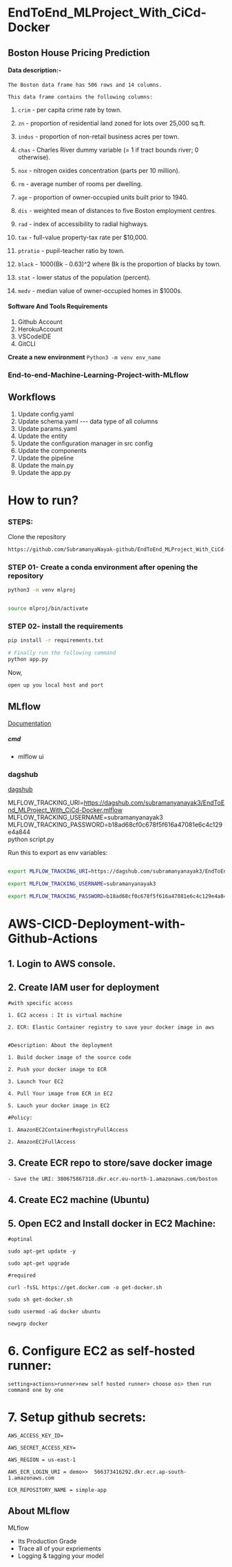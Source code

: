 # EndToEnd_MLProject_With_CiCd-Docker

## Boston House Pricing Prediction

#### **Data description:-**


`The Boston data frame has 506 rows and 14 columns.`

`This data frame contains the following columns:`

1. `crim` -
per capita crime rate by town.

2. `zn` -
proportion of residential land zoned for lots over 25,000 sq.ft.

3. `indus` -
proportion of non-retail business acres per town.

4. `chas` -
Charles River dummy variable (= 1 if tract bounds river; 0 otherwise).

5. `nox` -
nitrogen oxides concentration (parts per 10 million).

6. `rm` -
average number of rooms per dwelling.

7. `age` -
proportion of owner-occupied units built prior to 1940.

8. `dis` -
weighted mean of distances to five Boston employment centres.

9. `rad` -
index of accessibility to radial highways.

10. `tax` -
full-value property-tax rate per $10,000.

11. `ptratio` -
pupil-teacher ratio by town.

12. `black` -
1000(Bk - 0.63)^2 where Bk is the proportion of blacks by town.

13. `stat` -
lower status of the population (percent).

14. `medv` -
median value of owner-occupied homes in $1000s.




#### **Software And Tools Requirements**

1. Github Account
2. HerokuAccount
3. VSCodeIDE
4. GitCLI

**Create a new environment**
``Python3 -m venv env_name``


### End-to-end-Machine-Learning-Project-with-MLflow


## Workflows

1. Update config.yaml
2. Update schema.yaml --- data type of all columns
3. Update params.yaml
4. Update the entity
5. Update the configuration manager in src config
6. Update the components
7. Update the pipeline 
8. Update the main.py
9. Update the app.py



# How to run?
### STEPS:

Clone the repository

```bash
https://github.com/SubramanyaNayak-github/EndToEnd_MLProject_With_CiCd-Docker

```
### STEP 01- Create a conda environment after opening the repository

```bash
python3 -m venv mlproj
```

```bash

source mlproj/bin/activate
```


### STEP 02- install the requirements
```bash
pip install -r requirements.txt
```


```bash
# Finally run the following command
python app.py
```

Now,
```bash
open up you local host and port
```



## MLflow

[Documentation](https://mlflow.org/docs/latest/index.html)


##### cmd
- mlflow ui

### dagshub
[dagshub](https://dagshub.com/)

MLFLOW_TRACKING_URI=https://dagshub.com/subramanyanayak3/EndToEnd_MLProject_With_CiCd-Docker.mlflow \
MLFLOW_TRACKING_USERNAME=subramanyanayak3 \
MLFLOW_TRACKING_PASSWORD=b18ad68cf0c678f5f616a47081e6c4c129e4a844 \
python script.py

Run this to export as env variables:

```bash

export MLFLOW_TRACKING_URI=https://dagshub.com/subramanyanayak3/EndToEnd_MLProject_With_CiCd-Docker.mlflow

export MLFLOW_TRACKING_USERNAME=subramanyanayak3 

export MLFLOW_TRACKING_PASSWORD=b18ad68cf0c678f5f616a47081e6c4c129e4a844

```



# AWS-CICD-Deployment-with-Github-Actions

## 1. Login to AWS console.

## 2. Create IAM user for deployment

	#with specific access

	1. EC2 access : It is virtual machine

	2. ECR: Elastic Container registry to save your docker image in aws


	#Description: About the deployment

	1. Build docker image of the source code

	2. Push your docker image to ECR

	3. Launch Your EC2 

	4. Pull Your image from ECR in EC2

	5. Lauch your docker image in EC2

	#Policy:

	1. AmazonEC2ContainerRegistryFullAccess

	2. AmazonEC2FullAccess

	
## 3. Create ECR repo to store/save docker image
    - Save the URI: 380675867318.dkr.ecr.eu-north-1.amazonaws.com/boston

	
## 4. Create EC2 machine (Ubuntu) 

## 5. Open EC2 and Install docker in EC2 Machine:
	
	
	#optinal

	sudo apt-get update -y

	sudo apt-get upgrade
	
	#required

	curl -fsSL https://get.docker.com -o get-docker.sh

	sudo sh get-docker.sh

	sudo usermod -aG docker ubuntu

	newgrp docker
	
# 6. Configure EC2 as self-hosted runner:
    setting>actions>runner>new self hosted runner> choose os> then run command one by one


# 7. Setup github secrets:

    AWS_ACCESS_KEY_ID=

    AWS_SECRET_ACCESS_KEY=

    AWS_REGION = us-east-1

    AWS_ECR_LOGIN_URI = demo>>  566373416292.dkr.ecr.ap-south-1.amazonaws.com

    ECR_REPOSITORY_NAME = simple-app




## About MLflow 
MLflow

 - Its Production Grade
 - Trace all of your expriements
 - Logging & tagging your model


